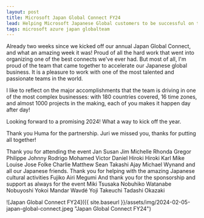 ```yaml
---
layout: post
title: Microsoft Japan Global Connect FY24
lead: Helping Microsoft Japanese Global customers to be successful on their ride trough the cloud.
tags: microsoft azure japan globalteam
---
```


Already two weeks since we kicked off our annual Japan Global Connect, and what an amazing week it was! Proud of all the hard work that went into organizing one of the best connects we've ever had. But most of all, I'm proud of the team that came together to accelerate our Japanese global business. It is a pleasure to work with one of the most talented and passionate teams in the world.

I like to reflect on the major accomplishments that the team is driving in one of the most complex businesses: with 180 countries covered, 16 time zones, and almost 1000 projects in the making, each of you makes it happen day after day!

Looking forward to a promising 2024! What a way to kick off the year.

Thank you Huma for the partnership. Juri we missed you, thanks for putting all together!

Thank you for attending the event Jan Susan Jim Michelle Rhonda Gregor Philippe Johnny Rodrigo Mohamed Victor Daniel Hiroki Hiroki Karl Mike Louise Jose Folke Charlie Matthew Sean Takashi Ajay Michael Wynand and all our Japanese friends.
Thank you for helping with the amazing Japanese cultural activities Fujiko Airi Megumi
And thank you for the sponsorship and support as always for the event Miki Tsusaka Nobuhiko Watanabe Nobuyoshi Yokoi Mandar Wavdé Yoji Takeuchi Tadashi Okazaki

![Japan Global Connect FY24]({{ site.baseurl }}/assets/img/2024-02-05-japan-global-connect.jpeg "Japan Global Connect FY24")
